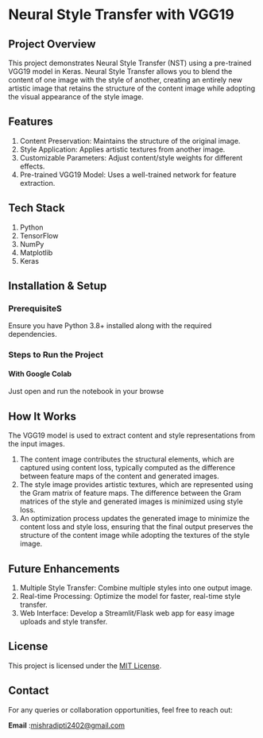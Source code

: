 # Neural Style Transfer with VGG19

## Project Overview

This project demonstrates Neural Style Transfer (NST) using a pre-trained VGG19 model in Keras. Neural Style Transfer allows you to blend the content of one image with the style of another, creating an entirely new artistic image that retains the structure of the content image while adopting the visual appearance of the style image.

## Features

1. Content Preservation: Maintains the structure of the original image.
2. Style Application: Applies artistic textures from another image.
3. Customizable Parameters: Adjust content/style weights for different effects.
4. Pre-trained VGG19 Model: Uses a well-trained network for feature extraction.

## Tech Stack
1. Python
2. TensorFlow
3. NumPy
4. Matplotlib
5. Keras
   

## Installation & Setup

### PrerequisiteS
Ensure you have Python 3.8+ installed along with the required dependencies.

### Steps to Run the Project

#### With Google Colab
 Just open and run the notebook in your browse



## How It Works
The VGG19 model is used to extract content and style representations from the input images.
1. The content image contributes the structural elements, which are captured using content loss, typically computed as the difference between feature maps of the content and generated images.
2. The style image provides artistic textures, which are represented using the Gram matrix of feature maps. The difference between the Gram matrices of the style and generated images is minimized using style loss.
3. An optimization process updates the generated image to minimize the content loss and style loss, ensuring that the final output preserves the structure of the content image while adopting the textures of the style image.
   
## Future Enhancements
1. Multiple Style Transfer: Combine multiple styles into one output image.
2. Real-time Processing: Optimize the model for faster, real-time style transfer.
3. Web Interface: Develop a Streamlit/Flask web app for easy image uploads and style transfer.

## License
This project is licensed under the [MIT License](https://github.com/Dipti-24/Neural_Stylee_Transfer_P/blob/main/LICENSE).

## Contact
For any queries or collaboration opportunities, feel free to reach out:

  **Email** :mishradipti2402@gmail.com
  
 


